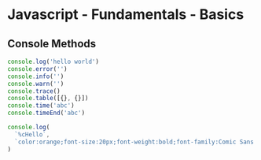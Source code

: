 # Javascript - Fundamentals - Basics

## Console Methods

```javascript
console.log('hello world')
console.error('')
console.info('')
console.warn('')
console.trace()
console.table([{}, {}])
console.time('abc')
console.timeEnd('abc')
```

```javascript
console.log(
  `%cHello`,
  `color:orange;font-size:20px;font-weight:bold;font-family:Comic Sans MS;`,
)
```
